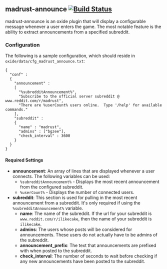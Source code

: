 ## madrust-announce [![Build Status](https://travis-ci.org/bgourlie/madrust-oxide-plugins.svg?branch=master)](https://travis-ci.org/bgourlie/madrust-oxide-plugins)

madrust-announce is an oxide plugin that will display a configurable message whenever a user enters the game.  The most notable feature is the ability to extract announcements from a specified subreddit.

### Configuration

The following is a sample configuration, which should reside in `oxide/data/cfg_madrust_announce.txt`:

    {
      "conf" : 
      {
        "announcement" : 
        [
          "%subredditAnnouncement%", 
          "Subscribe to the official server subreddit @ www.reddit.com/r/madrust", 
          "There are %userCount% users online.  Type '/help' for available commands."
        ],
        "subreddit" : 
        {
          "name" : "madrust",
          "admins" : ["bgzee"],
          "check_interval" : 3600
        }        
      }
    }

#### Required Settings

- **announcement**: An array of lines that are displayed whenever a user connects.  The following variables can be used:
  - `%subredditAnnouncement%` - Displays the most recent announcement from the configured subreddit.
  - `%userCount%` - Displays the number of connected users.
- **subreddit**: This section is used for pulling in the most recent announcement from a subreddit.  It's only required if using the `%subredditAnnouncement%` variable.
  - **name**: The name of the subreddit.  If the url for your subreddit is `www.reddit.com/r/ilikecake`, then the name of your subreddit is `ilikecake`.
  - **admins**:  The users whose posts will be considered for announcements.  These users do not actually have to be admins of the subreddit.
  - **announcement_prefix**:  The text that announcements are prefixed with when posted to the subreddit.
  - **check_interval**: The number of seconds to wait before checking if any new announcements have been posted to the subreddit.
  
